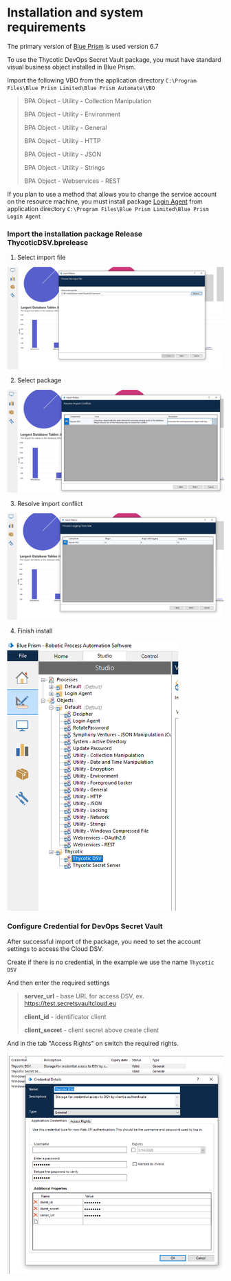 [title]: # (Blue Prism, Configure Blue Prism)
[tags]: # (DevOps Secrets Vault,DSV)
[priority]: # (2)

# Installation and system requirements

The primary version of [Blue Prism](https://www.blueprism.com/) is used version 6.7

To use the Thycotic DevOps Secret Vault package, you must have standard visual business object installed in Blue Prism.

Import the following VBO from the application directory ``C:\Program Files\Blue Prism Limited\Blue Prism Automate\VBO``

> BPA Object - Utility - Collection Manipulation
>
> BPA Object - Utility - Environment
>
> BPA Object - Utility - General
>
> BPA Object - Utility - HTTP
>
> BPA Object - Utility - JSON
>
> BPA Object - Utility - Strings
>
> BPA Object - Webservices - REST

If you plan to use a method that allows you to change the service account on the resource machine, you must install package
[Login Agent](https://usermanual.wiki/Pdf/Blue20Prism20User20Guide2020Login20Agent.779174028/html)
from application directory ``C:\Program Files\Blue Prism Limited\Blue Prism Login Agent``

### Import the installation package **Release ThycoticDSV.bprelease**

1. Select import file

![Select import file](Images/ReleaseInstall1.png)

2. Select package

![Select package](Images/ReleaseInstall2.png)

3. Resolve import conflict

![Resolve import conflict](Images/ReleaseInstall3.png)

4. Finish install

![Finish install](Images/ReleaseInstall4.png)

### Configure Credential for DevOps Secret Vault

After successful import of the package, you need to set the account settings to access the Cloud DSV.

Create if there is no credential, in the example we use the name ``Thycotic DSV``

And then enter the required settings

>
> **server_url** - base URL for access DSV, ex. <https://test.secretsvaultcloud.eu>
>
> **client_id** - identificator client
>
> **client_secret** - client secret above create client
>
And in the tab "Access Rights" on switch the required rights.

![ThycoticDSV](Images/ThycoticDSV.png)